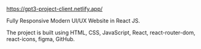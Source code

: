 https://gpt3-project-client.netlify.app/

Fully Responsive Modern UI/UX Website in React JS.

The project is built using HTML, CSS, JavaScript, React, react-router-dom, react-icons, figma, GitHub.
